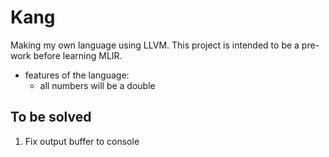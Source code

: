 # Kang
Making my own language using LLVM. This project is intended to be a pre-work before learning MLIR.

- features of the language:
    - all numbers will be a double

## To be solved
1. Fix output buffer to console